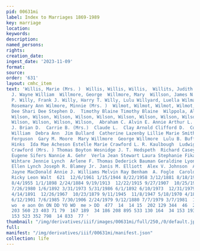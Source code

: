 ```yaml
---
pid: 00631mi
label: Index to Marriages 1869-1989
key: marriage
location: 
keywords: 
description: 
named_persons: 
rights: 
creation_date: 
ingest_date: '2023-11-09'
format: 
source: 
order: '631'
layout: cmhc_item
text: 'Willis, Marie (Mrs. )  Willis, Willis, Willis,  Willits, Judith Elaine  Robert
  J. Wayne William  Willmore, George  Willmore, Mary  Willson, James N. Willy, August
  P. Willy, Frank J. Willy, Harry T. Willy, Lulu Willyard, Luella Wilmarth, W. H.  Wilmes,
  Rosemary Ann Wilmore, Minnie (Mrs. )  Wilmot, Wilmot, Wilmot, Wilmot, Wilmot,  Shari
  Dee Shari Dee Stephen D.  Timothy Blaine Timothy Blaine  Wilppola, Alfred  Wilson,
  Wilson, Wilson, Wilson, Wilson, Wilson, Wilson, Wilson, Wilson, Wilson, Wilson,
  Wilson, Wilson, Wilson, Wilson,  Abraham C. Alvin E. Annie Arthur L.  Arthur Luta  Bonnie
  J. Brian D.  Carrie B. (Mrs.)  Claude L.  Clay Arnold Clifford D.  Connie Sue Cornelia  David
  William  Debra Ann  Jim Bullard  Catherine Lazenby Lillie Marie Smith (Mrs. ) Sylvia
  Ferguson  Gary M. Moore  Mary Willmore  George Willmore  Lulu B. Buffehr  Martha
  Hinks  Ida Mae Acheson Estelle Marie Crawford L. R. Kaulbough  Ludwig Seme  C. P.
  Crawford (Mrs. ) Thomas Boyton Wesnidge J. T. Hedspeth  Richard Casey New William
  Eugene Sifers Nannie A. Gehr  Verla Jean Stewart Laura Stephanie Fikany Ida Johanna
  Wihtare Jennie Lynch  Arlene F. Thomas Dederick Bauman Geraldine Lyons Geraldine
  Ellen Lynch Joseph R. Blamey Jr. Janis M. Elliott  Alex V. Johnson  Anna Holmes  Katherine
  Jayne MacDonald Annie J. Williams Melvin Ray Benham  A. Fogle  Caroldean Marie Hakala
  Ricky Leon Walt  621  12/6/1961 1/15/1944 8/22/1958 3/12/1881 8/18/1961 8/4/1955
  8/4/1955 1/1/1898 2/24/1884 9/19/1913  12/22/1915 9/27/1907  10/25/1941 5/8/1880
  7/26/1980 1/6/1892 3/31/1973 5/31/1986 6/1/1892 6/10/1973  12/31/1979 2/11/1913
  4/14/1891  12/26/1967  10/23/1879 9/11/1945  11/8/1947 5/18/1970 4/18/1982  10/14/1934
  6/12/1901 7/6/1985 7/30/1906 2/24/1979 9/12/1880 7/7/1979 3/7/1981  10  e Oo wo
  wo  e aon On ON DD YO WO  me > DD  477  14  14 15  202 129 344  46  299 299 391
  203 560 23 403 71 79  167 189  34 186 208 895 533 130 164  34 153 193 131 224 279
  153 523 352 798  14 833  77 '
thumbnail: "/img/derivatives/iiif/images/00631mi/full/250,/0/default.jpg"
full: 
manifest: "/img/derivatives/iiif/00631mi/manifest.json"
collection: life
---
```

